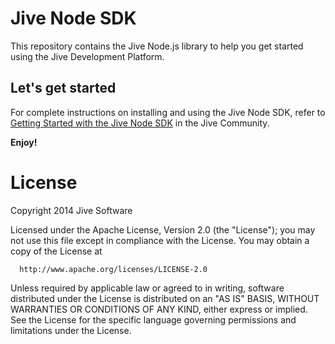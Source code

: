 # Jive Node SDK

This repository contains the Jive Node.js library to help you get started using the Jive Development Platform.

## Let's get started

For complete instructions on installing and using the Jive Node SDK, refer to [Getting Started with the Jive Node SDK](https://community.jivesoftware.com/docs/DOC-114053) in the Jive Community.

**Enjoy!**

# License 

   Copyright 2014 Jive Software

   Licensed under the Apache License, Version 2.0 (the "License");
   you may not use this file except in compliance with the License.
   You may obtain a copy of the License at

      http://www.apache.org/licenses/LICENSE-2.0

   Unless required by applicable law or agreed to in writing, software
   distributed under the License is distributed on an "AS IS" BASIS,
   WITHOUT WARRANTIES OR CONDITIONS OF ANY KIND, either express or implied.
   See the License for the specific language governing permissions and
   limitations under the License.
